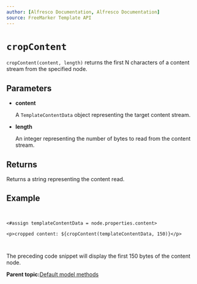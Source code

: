 ```yaml
---
author: [Alfresco Documentation, Alfresco Documentation]
source: FreeMarker Template API
---
```


# `cropContent`

`cropContent(content, length)` returns the first N characters of a content stream from the specified node.

## Parameters

-   **content**

    A `TemplateContentData` object representing the target content stream.

-   **length**

    An integer representing the number of bytes to read from the content stream.


## Returns

Returns a string representing the content read.

## Example

```


<#assign templateContentData = node.properties.content>

<p>cropped content: ${cropContent(templateContentData, 150)}</p>  
        
      
```

The preceding code snippet will display the first 150 bytes of the content node.

**Parent topic:**[Default model methods](../references/API-FreeMarker-defaultmodelmethods.md)

